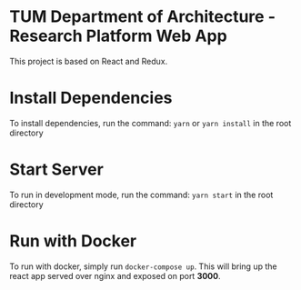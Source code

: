 # TUM Department of Architecture - Research Platform Web App

This project is based on React and Redux.

# Install Dependencies

To install dependencies, run the command: `yarn` or `yarn install` in the root directory

# Start Server

To run in development mode, run the command: `yarn start` in the root directory

# Run with Docker

To run with docker, simply run `docker-compose up`. This will bring up the react app served over nginx and exposed on port **3000**.
